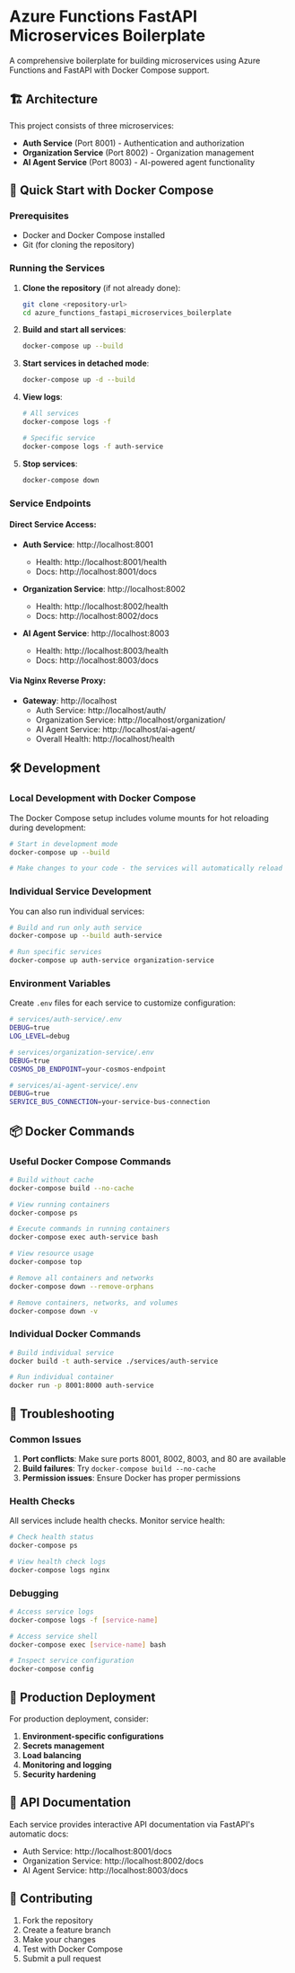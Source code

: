# Azure Functions FastAPI Microservices Boilerplate

A comprehensive boilerplate for building microservices using Azure Functions and FastAPI with Docker Compose support.

## 🏗️ Architecture

This project consists of three microservices:

- **Auth Service** (Port 8001) - Authentication and authorization
- **Organization Service** (Port 8002) - Organization management
- **AI Agent Service** (Port 8003) - AI-powered agent functionality

## 🚀 Quick Start with Docker Compose

### Prerequisites

- Docker and Docker Compose installed
- Git (for cloning the repository)

### Running the Services

1. **Clone the repository** (if not already done):
   ```bash
   git clone <repository-url>
   cd azure_functions_fastapi_microservices_boilerplate
   ```

2. **Build and start all services**:
   ```bash
   docker-compose up --build
   ```

3. **Start services in detached mode**:
   ```bash
   docker-compose up -d --build
   ```

4. **View logs**:
   ```bash
   # All services
   docker-compose logs -f
   
   # Specific service
   docker-compose logs -f auth-service
   ```

5. **Stop services**:
   ```bash
   docker-compose down
   ```

### Service Endpoints

#### Direct Service Access:
- **Auth Service**: http://localhost:8001
  - Health: http://localhost:8001/health
  - Docs: http://localhost:8001/docs
  
- **Organization Service**: http://localhost:8002
  - Health: http://localhost:8002/health
  - Docs: http://localhost:8002/docs
  
- **AI Agent Service**: http://localhost:8003
  - Health: http://localhost:8003/health
  - Docs: http://localhost:8003/docs

#### Via Nginx Reverse Proxy:
- **Gateway**: http://localhost
  - Auth Service: http://localhost/auth/
  - Organization Service: http://localhost/organization/
  - AI Agent Service: http://localhost/ai-agent/
  - Overall Health: http://localhost/health

## 🛠️ Development

### Local Development with Docker Compose

The Docker Compose setup includes volume mounts for hot reloading during development:

```bash
# Start in development mode
docker-compose up --build

# Make changes to your code - the services will automatically reload
```

### Individual Service Development

You can also run individual services:

```bash
# Build and run only auth service
docker-compose up --build auth-service

# Run specific services
docker-compose up auth-service organization-service
```

### Environment Variables

Create `.env` files for each service to customize configuration:

```bash
# services/auth-service/.env
DEBUG=true
LOG_LEVEL=debug

# services/organization-service/.env
DEBUG=true
COSMOS_DB_ENDPOINT=your-cosmos-endpoint

# services/ai-agent-service/.env
DEBUG=true
SERVICE_BUS_CONNECTION=your-service-bus-connection
```

## 📦 Docker Commands

### Useful Docker Compose Commands

```bash
# Build without cache
docker-compose build --no-cache

# View running containers
docker-compose ps

# Execute commands in running containers
docker-compose exec auth-service bash

# View resource usage
docker-compose top

# Remove all containers and networks
docker-compose down --remove-orphans

# Remove containers, networks, and volumes
docker-compose down -v
```

### Individual Docker Commands

```bash
# Build individual service
docker build -t auth-service ./services/auth-service

# Run individual container
docker run -p 8001:8000 auth-service
```

## 🔧 Troubleshooting

### Common Issues

1. **Port conflicts**: Make sure ports 8001, 8002, 8003, and 80 are available
2. **Build failures**: Try `docker-compose build --no-cache`
3. **Permission issues**: Ensure Docker has proper permissions

### Health Checks

All services include health checks. Monitor service health:

```bash
# Check health status
docker-compose ps

# View health check logs
docker-compose logs nginx
```

### Debugging

```bash
# Access service logs
docker-compose logs -f [service-name]

# Access service shell
docker-compose exec [service-name] bash

# Inspect service configuration
docker-compose config
```

## 🚀 Production Deployment

For production deployment, consider:

1. **Environment-specific configurations**
2. **Secrets management**
3. **Load balancing**
4. **Monitoring and logging**
5. **Security hardening**

## 📝 API Documentation

Each service provides interactive API documentation via FastAPI's automatic docs:

- Auth Service: http://localhost:8001/docs
- Organization Service: http://localhost:8002/docs  
- AI Agent Service: http://localhost:8003/docs

## 🤝 Contributing

1. Fork the repository
2. Create a feature branch
3. Make your changes
4. Test with Docker Compose
5. Submit a pull request
